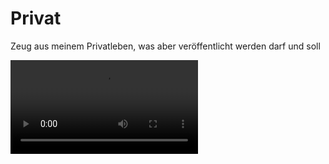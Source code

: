# Privat
Zeug aus meinem Privatleben, was aber veröffentlicht werden darf und soll

<video src="ExamFlight.mp4" controls>Test</video>
